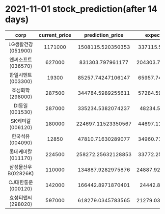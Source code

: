 # 2021-11-01 stock_prediction(after 14 days)

|   corp   |   current_price   |   prediction_price   |   expected_profit   |
|:--------:|:-----------------:|:--------------------:|:-------------------:|
|LG생활건강(051900)|1171000|1508115.520350353|337115.5203503531|
|엔씨소프트(036570)|627000|831303.797961177|204303.79796117696|
|한일시멘트(003300)|19300|85257.74247106147|65957.74247106147|
|효성화학(298000)|287500|344784.5989255611|57284.59892556112|
|DI동일(001530)|287000|335234.5382074237|48234.5382074237|
|SK케미칼(006120)|180000|224697.11523350567|44697.11523350567|
|한국석유(004090)|12850|47810.71630289077|34960.71630289077|
|롯데케미칼(011170)|224500|258272.25632128853|33772.25632128853|
|삼성물산우B(02826K)|110000|134887.9282975876|24887.928297587612|
|CJ대한통운(000120)|142000|166442.8971870401|24442.8971870401|
|효성티앤씨(298020)|597000|618279.0345783565|21279.034578356543|
